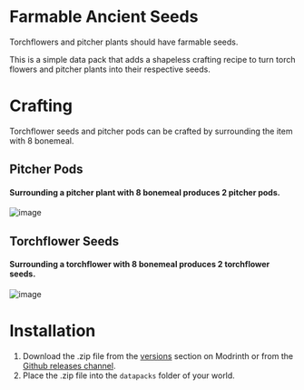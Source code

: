 # Farmable Ancient Seeds
Torchflowers and pitcher plants should have farmable seeds. 

This is a simple data pack that adds a shapeless crafting recipe to turn torch flowers and pitcher plants into their respective seeds.


# Crafting
Torchflower seeds and pitcher pods can be crafted by surrounding the item with 8 bonemeal.

## Pitcher Pods
#### Surrounding a pitcher plant with 8 bonemeal produces 2 pitcher pods.
![image](https://github.com/tlstommy/farmable-ancient-seeds/assets/36305669/2b81affa-3b89-486a-b81f-d6ad09712a16)

## Torchflower Seeds
#### Surrounding a torchflower with 8 bonemeal produces 2 torchflower seeds.
![image](https://github.com/tlstommy/farmable-ancient-seeds/assets/36305669/da7b90a3-947b-4f52-b66f-5d8311d6634b)


# Installation

1. Download the .zip file from the [versions](tbd) section on Modrinth or from the [Github releases channel](https://github.com/tlstommy/farmable-ancient-seeds/releases).
2. Place the .zip file into the `datapacks` folder of your world.
